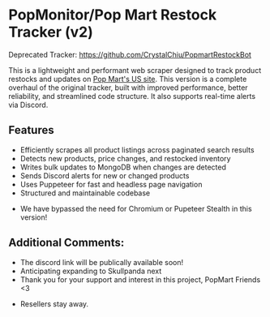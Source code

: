 # PopMonitor/Pop Mart Restock Tracker (v2)
Deprecated Tracker: https://github.com/CrystalChiu/PopmartRestockBot

This is a lightweight and performant web scraper designed to track product restocks and updates on [Pop Mart's US site](https://www.popmart.com/us). This version is a complete overhaul of the original tracker, built with improved performance, better reliability, and streamlined code structure. It also supports real-time alerts via Discord.

## Features

- Efficiently scrapes all product listings across paginated search results
- Detects new products, price changes, and restocked inventory
- Writes bulk updates to MongoDB when changes are detected
- Sends Discord alerts for new or changed products
- Uses Puppeteer for fast and headless page navigation
- Structured and maintainable codebase

* We have bypassed the need for Chromium or Pupeteer Stealth in this version!

## Additional Comments:
- The discord link will be publically available soon!
- Anticipating expanding to Skullpanda next
- Thank you for your support and interest in this project, PopMart Friends <3
* Resellers stay away.
